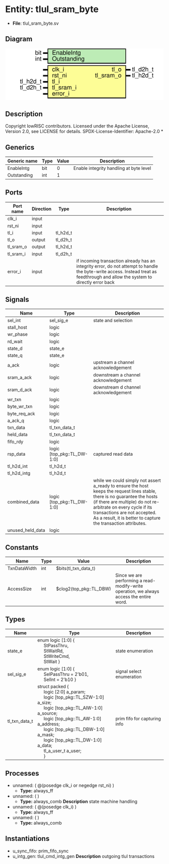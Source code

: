 # Entity: tlul_sram_byte

- **File**: tlul_sram_byte.sv
## Diagram

![Diagram](tlul_sram_byte.svg "Diagram")
## Description

 Copyright lowRISC contributors.
 Licensed under the Apache License, Version 2.0, see LICENSE for details.
 SPDX-License-Identifier: Apache-2.0
*

## Generics

| Generic name | Type | Value | Description                               |
| ------------ | ---- | ----- | ----------------------------------------- |
| EnableIntg   | bit  | 0     |  Enable integrity handling at byte level  |
| Outstanding  | int  | 1     |                                           |
## Ports

| Port name | Direction | Type     | Description                                                                                                                                                                          |
| --------- | --------- | -------- | ------------------------------------------------------------------------------------------------------------------------------------------------------------------------------------ |
| clk_i     | input     |          |                                                                                                                                                                                      |
| rst_ni    | input     |          |                                                                                                                                                                                      |
| tl_i      | input     | tl_h2d_t |                                                                                                                                                                                      |
| tl_o      | output    | tl_d2h_t |                                                                                                                                                                                      |
| tl_sram_o | output    | tl_h2d_t |                                                                                                                                                                                      |
| tl_sram_i | input     | tl_d2h_t |                                                                                                                                                                                      |
| error_i   | input     |          |  if incoming transaction already has an integrity error, do not attempt to handle the byte-write access.  Instead treat as  feedthrough and allow the system to directly error back  |
## Signals

| Name             | Type                       | Description                                                                                                                                                                                                                                                                                        |
| ---------------- | -------------------------- | -------------------------------------------------------------------------------------------------------------------------------------------------------------------------------------------------------------------------------------------------------------------------------------------------- |
| sel_int          | sel_sig_e                  |  state and selection                                                                                                                                                                                                                                                                               |
| stall_host       | logic                      |                                                                                                                                                                                                                                                                                                    |
| wr_phase         | logic                      |                                                                                                                                                                                                                                                                                                    |
| rd_wait          | logic                      |                                                                                                                                                                                                                                                                                                    |
| state_d          | state_e                    |                                                                                                                                                                                                                                                                                                    |
| state_q          | state_e                    |                                                                                                                                                                                                                                                                                                    |
| a_ack            | logic                      | upstream a channel acknowledgement                                                                                                                                                                                                                                                                 |
| sram_a_ack       | logic                      | downstream a channel acknowledgement                                                                                                                                                                                                                                                               |
| sram_d_ack       | logic                      | downstream d channel acknowledgement                                                                                                                                                                                                                                                               |
| wr_txn           | logic                      |                                                                                                                                                                                                                                                                                                    |
| byte_wr_txn      | logic                      |                                                                                                                                                                                                                                                                                                    |
| byte_req_ack     | logic                      |                                                                                                                                                                                                                                                                                                    |
| a_ack_q          | logic                      |                                                                                                                                                                                                                                                                                                    |
| txn_data         | tl_txn_data_t              |                                                                                                                                                                                                                                                                                                    |
| held_data        | tl_txn_data_t              |                                                                                                                                                                                                                                                                                                    |
| fifo_rdy         | logic                      |                                                                                                                                                                                                                                                                                                    |
| rsp_data         | logic [top_pkg::TL_DW-1:0] |  captured read data                                                                                                                                                                                                                                                                                |
| tl_h2d_int       | tl_h2d_t                   |                                                                                                                                                                                                                                                                                                    |
| tl_h2d_intg      | tl_h2d_t                   |                                                                                                                                                                                                                                                                                                    |
| combined_data    | logic [top_pkg::TL_DW-1:0] |  while we could simply not assert a_ready to ensure the host keeps  the request lines stable, there is no guarantee the hosts (if there are multiple)  do not re-arbitrate on every cycle if its transactions are not accepted.  As a result, it is better to capture the transaction attributes.  |
| unused_held_data | logic                      |                                                                                                                                                                                                                                                                                                    |
## Constants

| Name         | Type | Value                   | Description                                                                                 |
| ------------ | ---- | ----------------------- | ------------------------------------------------------------------------------------------- |
| TxnDataWidth | int  | $bits(tl_txn_data_t)    |                                                                                             |
| AccessSize   | int  | $clog2(top_pkg::TL_DBW) |  Since we are performing a read-modify-write operation,  we always access the entire word.  |
## Types

| Name          | Type                                                                                                                                                                                                                                                                                                                                                                                                                                                                                                                                                                                                                            | Description                    |
| ------------- | ------------------------------------------------------------------------------------------------------------------------------------------------------------------------------------------------------------------------------------------------------------------------------------------------------------------------------------------------------------------------------------------------------------------------------------------------------------------------------------------------------------------------------------------------------------------------------------------------------------------------------- | ------------------------------ |
| state_e       | enum logic [1:0] {<br><span style="padding-left:20px">     StPassThru,<br><span style="padding-left:20px">     StWaitRd,<br><span style="padding-left:20px">     StWriteCmd,<br><span style="padding-left:20px">     StWait   }                                                                                                                                                                                                                                                                                                                                                                                                 |  state enumeration             |
| sel_sig_e     | enum logic [1:0] {<br><span style="padding-left:20px">     SelPassThru = 2'b01,<br><span style="padding-left:20px">     SelInt = 2'b10   }                                                                                                                                                                                                                                                                                                                                                                                                                                                                                      |  signal select enumeration     |
| tl_txn_data_t | struct packed {<br><span style="padding-left:20px">     logic                  [2:0]  a_param;<br><span style="padding-left:20px">     logic  [top_pkg::TL_SZW-1:0]  a_size;<br><span style="padding-left:20px">     logic  [top_pkg::TL_AIW-1:0]  a_source;<br><span style="padding-left:20px">     logic   [top_pkg::TL_AW-1:0]  a_address;<br><span style="padding-left:20px">     logic  [top_pkg::TL_DBW-1:0]  a_mask;<br><span style="padding-left:20px">     logic   [top_pkg::TL_DW-1:0]  a_data;<br><span style="padding-left:20px">     tl_a_user_t                   a_user;<br><span style="padding-left:20px">   } |  prim fifo for capturing info  |
## Processes
- unnamed: ( @(posedge clk_i or negedge rst_ni) )
  - **Type:** always_ff
- unnamed: (  )
  - **Type:** always_comb
**Description**
 state machine handling 
- unnamed: ( @(posedge clk_i) )
  - **Type:** always_ff
- unnamed: (  )
  - **Type:** always_comb
## Instantiations

- u_sync_fifo: prim_fifo_sync
- u_intg_gen: tlul_cmd_intg_gen
**Description**
 outgoing tlul transactions

